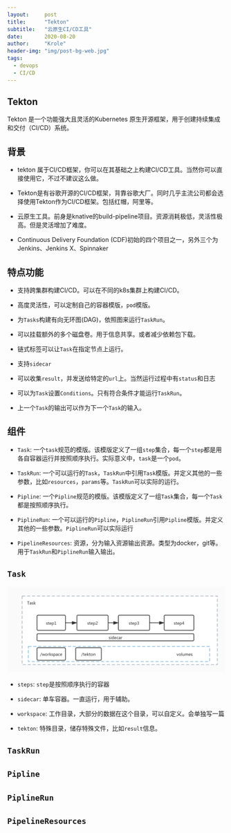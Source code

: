 ```yaml
---
layout:     post
title:      "Tekton"
subtitle:   "云原生CI/CD工具"
date:       2020-08-20
author:     "Krole"
header-img: "img/post-bg-web.jpg"
tags:
  - devops
  - CI/CD
---
```


## Tekton

Tekton 是一个功能强大且灵活的Kubernetes 原生开源框架，用于创建持续集成和交付（CI/CD）系统。

## 背景

- tekton 属于CI/CD框架，你可以在其基础之上构建CI/CD工具。当然你可以直接使用它，不过不建议这么做。

- Tekton是有谷歌开源的CI/CD框架，背靠谷歌大厂。同时几乎主流公司都会选择使用Tekton作为CI/CD框架。包括红帽，阿里等。

- 云原生工具。前身是knative的build-pipeline项目。资源消耗极低，灵活性极高。但是灵活增加了难度。

- Continuous Delivery Foundation (CDF)初始的四个项目之一，另外三个为Jenkins、Jenkins X、Spinnaker

## 特点功能

- 支持跨集群构建CI/CD。可以在不同的k8s集群上构建CI/CD。

- 高度灵活性，可以定制自己的容器模版，`pod`模版。

- 为`Tasks`构建有向无环图(DAG)，依照图来运行`TaskRun`。

- 可以挂载额外的多个磁盘卷。用于信息共享。或者减少依赖包下载。

- 链式标签可以让`Task`在指定节点上运行。

- 支持`sidecar`

- 可以收集`result`，并发送给特定的`url`上。当然运行过程中有`status`和日志

- 可以为`Task`设置`Conditions`。只有符合条件才能运行`TaskRun`。

- 上一个`Task`的输出可以作为下一个`Task`的输入。

## 组件

- `Task`: 一个`task`规范的模版。该模版定义了一组`step`集合，每一个`step`都是用各自容器运行并按照顺序执行。实际意义中，`task`是一个`pod`。

- `TaskRun`: 一个可以运行的`Task`，`TaskRun`中引用`Task`模版。并定义其他的一些参数，比如`resources`，`params`等。`TaskRun`可以实际的运行。

- `Pipline`: 一个`Pipline`规范的模版。该模版定义了一组`Task`集合，每一个`Task`都是按照顺序执行。

- `PiplineRun`: 一个可以运行的`Pipline`，`PiplineRun`引用`Pipline`模版。并定义其他的一些参数。`PiplineRun`可以实际运行

- `PipelineResources`: 资源，分为输入资源输出资源。类型为docker，git等。用于`TaskRun`和`PiplineRun`输入输出。

## `Task`

![](/img/blog/task.jpg)

- `steps`: `step`是按照顺序执行的容器

- `sidecar`: 单车容器。一直运行，用于辅助。

- `workspace`: 工作目录，大部分的数据在这个目录，可以自定义。会单独写一篇

- `tekton`: 特殊目录，储存特殊文件，比如`result`信息。


## `TaskRun`



## `Pipline`

## `PiplineRun`

## `PipelineResources`
